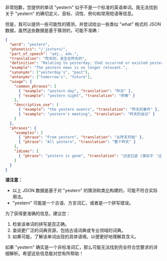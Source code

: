 非常抱歉，您提供的单词 "yestern" 似乎不是一个标准的英语单词。我无法找到关于 "yestern" 的确切定义、音标、词性、例句和常用短语等信息。

但是，我可以提供一些可能性的猜测，并尝试给出一些类似 "what" 格式的 JSON 数据，虽然这些数据是基于猜测的，可能不准确：

```json
{
  "word": "yestern",
  "phonetics": "/ˈjɛstərn/",
  "part_of_speech": "adj., adv.",
  "translation": "昨天的，发生在昨天的",
  "definition": "Relating to yesterday; that occurred or existed yesterday.",
  "example": "The yestern news is no longer relevant.",
  "synonyms": ["yesterday's", "past"],
  "antonyms": ["tomorrow's", "future"],
  "usage": {
    "common_phrases": [
      { "example": "yestern day", "translation": "昨天" },
      { "example": "yestern night", "translation": "昨晚" }
    ],
    "descriptive_use": [
      { "example": "the yestern events", "translation": "昨天的事件" },
      { "example": "yestern's meeting", "translation": "昨天的会议" }
    ]
  },
  "phrases": {
    "examples": [
      { "phrase": "From yestern", "translation": "从昨天开始" },
      { "phrase": "All yestern", "translation": "整个昨天" }
    ],
    "idioms": [
      { "phrase": "yestern is gone", "translation": "过去已逝 (类似于 '过去的就过去了')" }
    ]
  }
}
```

**请注意：**

*   以上 JSON 数据是基于对 "yestern" 的猜测和类比构建的，可能不符合实际用法。
*   "yestern" 可能是一个古语、方言词汇、或者是一个拼写错误。

为了获得更准确的信息，建议您：

1.  检查该单词的拼写是否正确。
2.  查阅更广泛的词典资源，包括古语词典或专业领域的词典。
3.  如果可能，了解该单词出现的具体语境，以便更好地理解其含义。

如果 "yestern" 确实是一个非标准词汇，那么可能无法找到完全符合您要求的详细解析。希望这些信息能对您有所帮助！
 